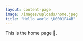 ```yaml
---
layout: content-page
image: /images/uploads/home.jpeg
title: "Hello world \U0001F44B"
---
```


This is the home page 🏡.
